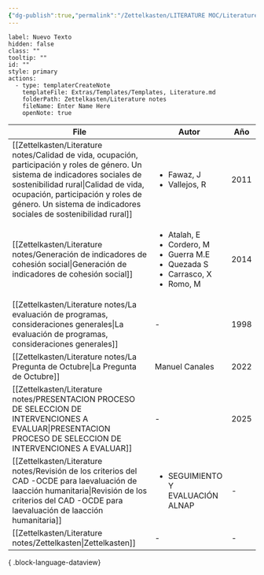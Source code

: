```yaml
---
{"dg-publish":true,"permalink":"/Zettelkasten/LITERATURE MOC/Literature MOC/","noteIcon":"","created":"2025-06-01T15:30:22.876-04:00"}
---
```




```meta-bind-button
label: Nuevo Texto
hidden: false
class: ""
tooltip: ""
id: ""
style: primary
actions:
  - type: templaterCreateNote
    templateFile: Extras/Templates/Templates, Literature.md
    folderPath: Zettelkasten/Literature notes
    fileName: Enter Name Here
    openNote: true

```

| File                                                                                                                                                                                                                                                                                  | Autor                                                                                                                   | Año  |
| ------------------------------------------------------------------------------------------------------------------------------------------------------------------------------------------------------------------------------------------------------------------------------------- | ----------------------------------------------------------------------------------------------------------------------- | ---- |
| [[Zettelkasten/Literature notes/Calidad de vida, ocupación, participación y roles de género. Un sistema de indicadores sociales de sostenibilidad rural\|Calidad de vida, ocupación, participación y roles de género. Un sistema de indicadores sociales de sostenibilidad rural]] | <ul><li>Fawaz, J</li><li>Vallejos, R</li></ul>                                                                          | 2011 |
| [[Zettelkasten/Literature notes/Generación de indicadores de cohesión social\|Generación de indicadores de cohesión social]]                                                                                                                                                       | <ul><li>Atalah, E</li><li>Cordero, M</li><li>Guerra M.E</li><li>Quezada S</li><li>Carrasco, X</li><li>Romo, M</li></ul> | 2014 |
| [[Zettelkasten/Literature notes/La evaluación de programas, consideraciones generales\|La evaluación de programas, consideraciones generales]]                                                                                                                                     | \-                                                                                                                      | 1998 |
| [[Zettelkasten/Literature notes/La Pregunta de Octubre\|La Pregunta de Octubre]]                                                                                                                                                                                                   | Manuel Canales                                                                                                          | 2022 |
| [[Zettelkasten/Literature notes/PRESENTACION PROCESO DE SELECCION DE INTERVENCIONES A EVALUAR\|PRESENTACION PROCESO DE SELECCION DE INTERVENCIONES A EVALUAR]]                                                                                                                     | \-                                                                                                                      | 2025 |
| [[Zettelkasten/Literature notes/Revisión de los criterios del CAD -OCDE para laevaluación de laacción humanitaria\|Revisión de los criterios del CAD -OCDE para laevaluación de laacción humanitaria]]                                                                             | <ul><li>SEGUIMIENTO Y EVALUACIÓN ALNAP</li></ul>                                                                        | \-   |
| [[Zettelkasten/Literature notes/Zettelkasten\|Zettelkasten]]                                                                                                                                                                                                                       | \-                                                                                                                      | \-   |

{ .block-language-dataview}